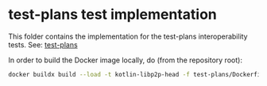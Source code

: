 # test-plans test implementation

This folder contains the implementation for the test-plans interoperability tests.
See: [test-plans](https://github.com/libp2p/test-plans)

In order to build the Docker image locally, do (from the repository root):

```bash
docker buildx build --load -t kotlin-libp2p-head -f test-plans/Dockerfile .
```